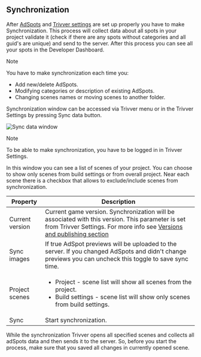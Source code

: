 ## Synchronization

After [AdSpots](xref:unity-adspot-term) and [Trivver settings](xref:unity-settings-term) are set up properly you have to make Synchronization. This process will collect data about all spots in your project validate it (check if there are any spots without categories and all guid's are unique) and send to the server. After this process you can see all your spots in the Developer Dashboard.  

> [!NOTE]
> You have to make synchronization each time you:
> * Add new/delete AdSpots.
> * Modifying categories or description of existing AdSpots.
> * Changing scenes names or moving scenes to another folder. 

Synchronization window can be accessed via Trivver menu or in the Trivver Settings by pressing Sync data button.

![Sync data window]( ../../images/sync_data-window.png "Sync data window")

> [!NOTE]
> To be able to make synchronization, you have to be logged in in Trivver Settings.

In this window you can see a list of scenes of your project. You can choose to show only scenes from build settings or from overall project. Near each scene there is a checkbox that allows to exclude/include scenes from synchronization.

| Property   | Description|
|------------|------------|
| Current version   | Current game version. Synchronization will be associated with this version. This parameter is set from Trivver Settings. For more info see [Versions and publishing section](xref:unity-versions-term) |
| Sync images       | If true AdSpot previews will be uploaded to the server. If you changed AdSpots and didn't change previews you can uncheck this toggle to save sync time. |
| Project scenes    | <ul> <li> Project - scene list will show all scenes from the project. </li> <li> Build settings - scene list will show only scenes from build settings. </li> </ul>     |
| Sync              | Start synchronization.|

While the synchronization Trivver opens all specified scenes and collects all adSpots data and then sends it to the server. So, before you start the process, make sure that you saved all changes in currently opened scene.